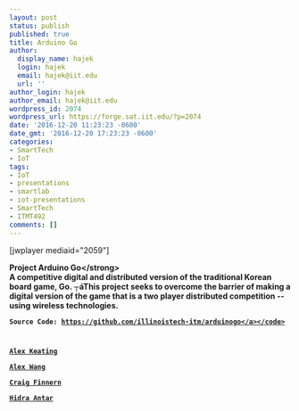 ```yaml
---
layout: post
status: publish
published: true
title: Arduino Go
author:
  display_name: hajek
  login: hajek
  email: hajek@iit.edu
  url: ''
author_login: hajek
author_email: hajek@iit.edu
wordpress_id: 2074
wordpress_url: https://forge.sat.iit.edu/?p=2074
date: '2016-12-20 11:23:23 -0600'
date_gmt: '2016-12-20 17:23:23 -0600'
categories:
- SmartTech
- IoT
tags:
- IoT
- presentations
- smartlab
- iot-presentations
- SmartTech
- ITMT492
comments: []
---
```

<p>[jwplayer mediaid="2059"]
<p><strong>Project Arduino Go<&#47;strong><br />
A competitive digital and distributed version of the traditional Korean board game, Go. ┬&aacute;This project seeks to overcome the barrier of making a digital version of the game that is a two player distributed competition -- using wireless technologies.</p>
<p><code>Source Code: <a href="https:&#47;&#47;github.com&#47;illinoistech-itm&#47;arduinogo">https:&#47;&#47;github.com&#47;illinoistech-itm&#47;arduinogo<&#47;a><&#47;code></p>
<p>Alex Keating<br />
Alex Wang<br />
Craig Finnern<br />
Hidra Antar</p>
